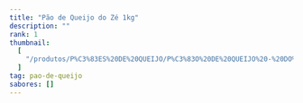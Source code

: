 ```yaml
---
title: "Pão de Queijo do Zé 1kg"
description: ""
rank: 1
thumbnail:
  [
    "/produtos/P%C3%83ES%20DE%20QUEIJO/P%C3%83O%20DE%20QUEIJO%20-%20DO%20Z%C3%89%201KG.png",
  ]
tag: pao-de-queijo
sabores: []
---
```


